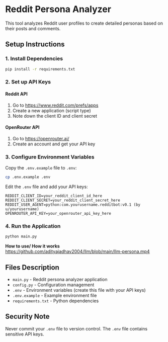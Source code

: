 # Reddit Persona Analyzer

This tool analyzes Reddit user profiles to create detailed personas based on their posts and comments.

## Setup Instructions

### 1. Install Dependencies
```bash
pip install -r requirements.txt
```

### 2. Set up API Keys

#### Reddit API
1. Go to https://www.reddit.com/prefs/apps
2. Create a new application (script type)
3. Note down the client ID and client secret

#### OpenRouter API
1. Go to https://openrouter.ai/
2. Create an account and get your API key

### 3. Configure Environment Variables

Copy the `.env.example` file to `.env`:
```bash
cp .env.example .env
```

Edit the `.env` file and add your API keys:
```
REDDIT_CLIENT_ID=your_reddit_client_id_here
REDDIT_CLIENT_SECRET=your_reddit_client_secret_here
REDDIT_USER_AGENT=python:com.yourusername.redditbot:v0.1 (by u/yourusername)
OPENROUTER_API_KEY=your_openrouter_api_key_here
```

### 4. Run the Application

```bash
python main.py
```

**How to use/ How it works**
https://github.com/adityajadhav2004/llm/blob/main/llm-persona.mp4

## Files Description

- `main.py` - Reddit persona analyzer application
- `config.py` - Configuration management
- `.env` - Environment variables (create this file with your API keys)
- `.env.example` - Example environment file
- `requirements.txt` - Python dependencies

## Security Note

Never commit your `.env` file to version control. The `.env` file contains sensitive API keys.
